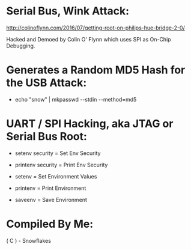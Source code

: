# Serial Bus, Wink Attack:


http://colinoflynn.com/2016/07/getting-root-on-philips-hue-bridge-2-0/

Hacked and Demoed by Colin O' Flynn which uses SPI as On-Chip Debugging.


# Generates a Random MD5 Hash for the USB Attack:


* echo "snow" | mkpasswd --stdin --method=md5




# UART / SPI Hacking, aka JTAG or Serial Bus Root:


* setenv security = Set Env Security

* printenv security = Print Env Security

* setenv = Set Environment Values

* printenv = Print Environment

* saveenv = Save Environment



# Compiled By Me:

( C ) - Snowflakes
